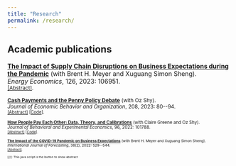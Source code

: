 ```yaml
---
title: "Research"
permalink: /research/
---
```


## Academic publications

[**The Impact of Supply Chain Disruptions on Business Expectations during the Pandemic**](https://doi.org/10.1016/j.eneco.2023.106951)
(with Brent H. Meyer and Xuguang Simon Sheng). \
_Energy Economics_, 126, 2023: 106951. \
<small><a href="#/" onclick="visib('CovidBIEv2')">[Abstract]</a>.
<div id="CovidBIEv2" style="display: none; text-align: justify; line-height: 1.1; margin: -1em 0em 1em 0em" ><small>
Utilizing the Federal Reserve Bank of Atlanta’s Business Inflation Expectations (BIE) survey, which has been continuously collecting subjective probability distributions over own-firm future unit costs since October 2011, we document two facts about firms’ marginal cost expectations and risk during the COVID-19 pandemic. First, in the early months of the pandemic, firms, on net, saw COVID-19 largely as a demand shock and lowered their one-year ahead expectations. However, as the pandemic wore on, firms’ one-year ahead unit cost expectations rose sharply alongside their views on supply chain and operating capacity disruptions. Second, the balance of unit cost risks shifted sharply over the course of the pandemic and by the end of 2022, upside risks had sharply outweighed perceived downside risks over the year ahead. We find that both positive demand shocks (e.g. large order backlogs) and negative supply shocks (e.g. long supplier delivery times and labor shortages) have contributed to elevated short-term unit cost expectations and risk. Specifically, supply shocks accounted for roughly 40% of the increase in manufacturers’ and nearly one-third of service-providers’ unit cost expectations.</small></div>

[**Cash Payments and the Penny Policy Debate**](https://doi.org/10.1016/j.jebo.2023.01.024)
(with Oz Shy). \
*Journal of Economic Behavior and Organization*, 208, 2023: 80--94. \
<small><a href="#/" onclick="visib('PennyPolicy')">[Abstract]</a> [[Code](https://github.com/brianprescott/change-burden)].
<div id="PennyPolicy" style="display: none; text-align: justify; line-height: 1.1; margin: -1em 0em 1em 0em" ><small>
This article constructs a model of optimal consumer-merchant exchange of cash payments. We use consumer payment choice diary data to quantify the burden of exchanging currency notes and coins. The model is then applied to analyze a policy debate whether to eliminate the penny coin from circulation. We find that penny elimination would reduce the burden of exchanging cash but will not have any significant inflationary consequences caused by price rounding. Surprisingly, a removal of both the penny and nickel coins from circulation would slightly increase (not decrease) the burden relative to penny elimination only.</small></div>

[**How People Pay Each Other: Data, Theory, and Calibrations**](https://doi.org/10.1016/j.socec.2021.101788)
(with Claire Greene and Oz Shy). \
_Journal of Behavioral and Experimental Economics_, 96, 2022: 101788. \
<small><a href="#/" onclick="visib('p2p')">[Abstract]</a> [[Code](https://github.com/ozshy/p2p)].
<div id="p2p" style="display: none; text-align: justify; line-height: 1.1; margin: -1em 0em 1em 0em" ><small>
Using a representative sample of the U.S. adult population, we analyze which payment methods consumers use to pay other consumers (p2p) and how these choices depend on transaction and demographic characteristics. We construct a random matching model of consumers with diverse preferences over the use of payment methods for p2p payments. The model is calibrated to the share of p2p payments made with cash, checks, and electronic technologies from 2015 to 2019. We find about two-thirds of consumers have a first p2p payment preference for cash. One-third rank checks first. Approximately 94 percent of consumers rank electronic technologies second.</small></div>

[**The Impact of the COVID-19 Pandemic on Business Expectations**](https://doi.org/10.1016/j.ijforecast.2021.02.009)
(with Brent H. Meyer and Xuguang Simon Sheng). \
_International Journal of Forecasting_, 38(2), 2022: 529--544. \
<small><a href="#/" onclick="visib('CovidBIE')">[Abstract]</a>.
<div id="CovidBIE" style="display: none; text-align: justify; line-height: 1.1; margin: -1em 0em 1em 0em" ><small>
We document and evaluate how businesses are reacting to the COVID-19 crisis through August 2020. First, on net, firms see the shock (thus far) largely as a demand rather than supply shock. A greater share of firms report significant or severe disruptions to sales activity than to supply chains. We compare these measures of disruption to their expected changes in selling prices and find that, even for firms that report supply chain disruptions, they expect to lower near-term selling prices on average. We also show that firms are engaging in wage cuts and expect to trim wages further before the end of 2020. These cuts stem from firms that have been disproportionally negatively impacted by the pandemic. Second, firms (like professional forecasters) have responded to the COVID-19 pandemic by lowering their one-year-ahead inflation expectations. These responses stand in stark contrast to that of household inflation expectations (as measured by the University of Michigan or the New York Fed). Indeed, firms’ one-year-ahead inflation expectations fell precipitously (to a series low) following the onset of the pandemic, while household measures of inflation expectations jumped markedly. Third, despite the dramatic decline in firms’ near-term inflation expectations, their longer-run inflation expectations have remained relatively stable.</small></div>


[//]: This java script is the button to show abstract
<script>
 function visib(id) {
  var x = document.getElementById(id);
  if (x.style.display === "block") {
    x.style.display = "none";
  } else {
    x.style.display = "block";
  }
}
</script>